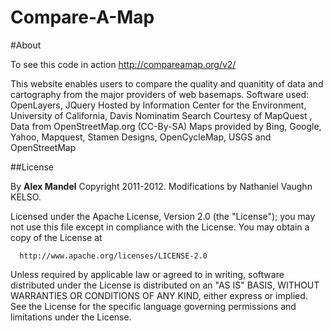 Compare-A-Map
==================

#About

To see this code in action http://compareamap.org/v2/


This website enables users to compare the quality and quanitity of data and cartography from the major providers of web basemaps.
Software used: OpenLayers, JQuery Hosted by Information Center for the Environment, University of California, Davis
Nominatim Search Courtesy of MapQuest , Data from OpenStreetMap.org (CC-By-SA)
Maps provided by Bing, Google, Yahoo, Mapquest, Stamen Designs, OpenCycleMap, USGS and OpenStreetMap


##License

By **Alex Mandel** Copyright 2011-2012. 
Modifications by Nathaniel Vaughn KELSO.

  Licensed under the Apache License, Version 2.0 (the "License");
  you may not use this file except in compliance with the License.
  You may obtain a copy of the License at

      http://www.apache.org/licenses/LICENSE-2.0
  Unless required by applicable law or agreed to in writing, software
  distributed under the License is distributed on an "AS IS" BASIS,
  WITHOUT WARRANTIES OR CONDITIONS OF ANY KIND, either express or implied.
  See the License for the specific language governing permissions and
  limitations under the License.

